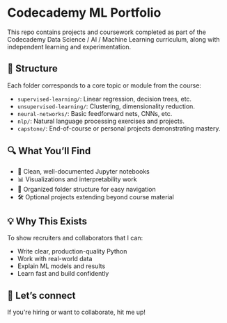 # Codecademy ML Portfolio

This repo contains projects and coursework completed as part of the Codecademy Data Science / AI / Machine Learning curriculum, along with independent learning and experimentation.

## 📂 Structure

Each folder corresponds to a core topic or module from the course:

- `supervised-learning/`: Linear regression, decision trees, etc.
- `unsupervised-learning/`: Clustering, dimensionality reduction.
- `neural-networks/`: Basic feedforward nets, CNNs, etc.
- `nlp/`: Natural language processing exercises and projects.
- `capstone/`: End-of-course or personal projects demonstrating mastery.

## 🔍 What You’ll Find

- 🧠 Clean, well-documented Jupyter notebooks  
- 📊 Visualizations and interpretability work  
- 📁 Organized folder structure for easy navigation  
- 🛠️ Optional projects extending beyond course material

## 💡 Why This Exists

To show recruiters and collaborators that I can:
- Write clear, production-quality Python
- Work with real-world data
- Explain ML models and results
- Learn fast and build confidently

## 🚀 Let’s connect

If you're hiring or want to collaborate, hit me up!

